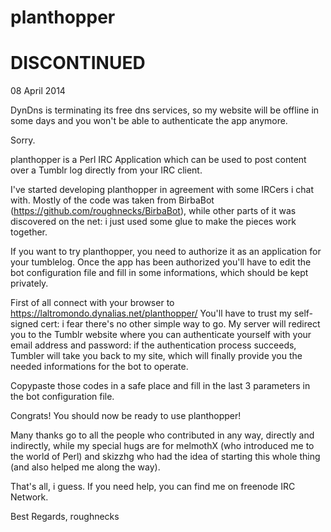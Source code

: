 planthopper
===========

DISCONTINUED
============

08 April 2014

DynDns is terminating its free dns services, so my website will be offline in some
days and you won't be able to authenticate the app anymore.

Sorry.

planthopper is a Perl IRC Application which can be used to post content over a Tumblr
log directly from your IRC client.

I've started developing planthopper in agreement with some IRCers i chat with.
Mostly of the code was taken from BirbaBot (https://github.com/roughnecks/BirbaBot),
while other parts of it was discovered on the net: i just used some glue to make the 
pieces work together.

If you want to try planthopper, you need to authorize it as an application for your
tumblelog. Once the app has been authorized you'll have to edit the bot configuration 
file and fill in some informations, which should be kept privately.

First of all connect with your browser to https://laltromondo.dynalias.net/planthopper/
You'll have to trust my self-signed cert: i fear there's no other simple way to go.
My server will redirect you to the Tumblr website where you can authenticate yourself
with your email address and password: if the authentication process succeeds, Tumbler
will take you back to my site, which will finally provide you the needed informations
for the bot to operate.

Copypaste those codes in a safe place and fill in the last 3 parameters in the bot 
configuration file.

Congrats! You should now be ready to use planthopper!

Many thanks go to all the people who contributed in any way, directly and indirectly,
while my special hugs are for melmothX (who introduced me to the world of Perl) and 
skizzhg who had the idea of starting this whole thing (and also helped me along the 
way).

That's all, i guess. If you need help, you can find me on freenode IRC Network.

Best Regards,
roughnecks
